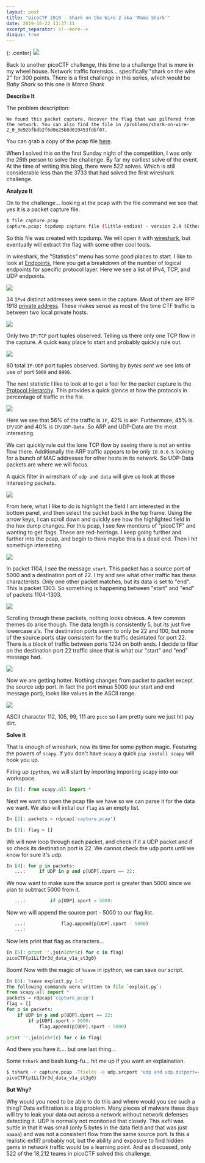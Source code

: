 ```yaml
---
layout: post
title: "picoCTF 2019 - Shark on the Wire 2 aka 'Mama Shark'"
date: 2019-10-22 13:37:11
excerpt_separator: <!--more-->
disqus: true
---
```


{: .center}
![](/assets/pics/mama_shark.jpg)

Back to another picoCTF challenge, this time to a challenge that is more in my wheel house. Network traffic forensics... specifically "shark on the wire 2" for 300 points. There is a first challenge in this series, which would be _Baby Shark_ so this one is _Mama Shark_

<!--more-->

**Describe It**

The problem description:

```
We found this packet capture. Recover the flag that was pilfered from the network. You can also find the file in /problems/shark-on-wire-2_0_3e92bfbdb2f6d0e25b8d019453fdbf07.
```

You can grab a copy of the pcap file [here](/assets/ctffiles/pico2019/shark2/capture.pcap).

When I solved this on the first Sunday night of the competition, I was only the 26th person to solve the challenge. By far my earliest solve of the event. At the time of writing this blog, there were 522 solves. Which is still considerable less than the 3733 that had solved the first wireshark challenge.

**Analyze It**

On to the challenge... looking at the pcap with the file command we see that yes it is a packet capture file.

```bash
$ file capture.pcap
capture.pcap: tcpdump capture file (little-endian) - version 2.4 (Ethernet, capture length 262144)
```

So this file was created with tcpdump. We will open it with [wireshark](https://www.wireshark.org/download.html), but eventually will extract the flag with some other cool tools.

In wireshark, the "Statistics" menu has some good places to start. I like to look at [Endpoints.](https://www.wireshark.org/docs/wsug_html_chunked/ChStatEndpoints.html) Here you get a breakdown of the number of logical endpoints for specific protocol layer. Here we see a list of IPv4, TCP, and UDP endpoints.

![](/assets/ctffiles/pico2019/shark2/shark-2-ipv4-endpoints.png	
)

34 `IPv4` distinct addresses were seen in the capture. Most of them are RFP 1918 [private address](https://en.wikipedia.org/wiki/Private_network). These makes sense as most of the time CTF traffic is between two local private hosts.

![](/assets/ctffiles/pico2019/shark2/shark-2-tcp-endpoints.png
)

Only two `IP:TCP` port tuples observed. Telling us there only one TCP flow in the capture. A quick easy place to start and probably quickly rule out.

![](/assets/ctffiles/pico2019/shark2/shark-2-udp-endpoints.png
)

80 total `IP:UDP` port tuples observed. Sorting by _bytes sent_ we see lots of use of port `5000` and `8990`.

The next statistic I like to look at to get a feel for the packet capture is the [Protocol Hierarchy](https://www.wireshark.org/docs/wsug_html_chunked/ChStatHierarchy.html). This provides a quick glance at how the protocols in percentage of traffic in the file. 

![](/assets/ctffiles/pico2019/shark2/shark-2-proto-hier.png)

Here we see that 56% of the traffic is `IP`, 42% is `ARP`. Furthermore, 45% is `IP/UDP` and 40% is `IP/UDP-Data`. So ARP and UDP-Data are the most interesting.

We can quickly rule out the lone TCP flow by seeing there is not an entire flow there. Additionally the ARP traffic appears to be only `10.0.0.5` looking for a bunch of MAC addresses for other hosts in its network. So UDP-Data packets are where we will focus.

A quick filter in wireshark of `udp and data` will give us look at those interesting packets. 

![](/assets/ctffiles/pico2019/shark2/shark-2-filter-udp-data.png)

From here, what I like to do is highlight the field I am interested in the bottom panel, and then select the packet back in the top frame. Using the arrow keys, I can scroll down and quickly see how the highlighted field in the hex dump changes. For this pcap, I see few mentions of "picoCTF" and wanting to get flags. These are red-herrings. I keep going further and further into the pcap, and begin to think maybe this is a dead end. Then I hit somethign interesting.

![](/assets/ctffiles/pico2019/shark2/shark-2-start-1104.png)

In packet 1104, I see the message `start`. This packet has a source port of 5000 and a destination port of 22. I try and see what other traffic has these characterists. Only one other packet matches, but its data is set to "end". This is packet 1303. So something is happening between "start" and "end" of packets 1104-1303.

![](/assets/ctffiles/pico2019/shark2/shark-2-ports-5000-22.png)

Scrolling through these packets, nothing looks obvious. A few common themes do arise though. The data length is consistently 5, but its just five lowercase `a`'s. The destination ports seem to only be 22 and 100, but none of the source ports stay consistent for the traffic desintated for port 22. There is a block of traffic between ports 1234 on both ends. I decide to filter on the destination port 22 traffic since that is what our "start" and "end" message had.

![](/assets/ctffiles/pico2019/shark2/shark-2-dstport-22.png)

Now we are getting hotter. Nothing changes from packet to packet except the source udp port. In fact the port minus 5000 (our start and end message port), looks like values in the ASCII range.

![](/assets/ctffiles/pico2019/shark2/shark-2-srcport-5000.png)

ASCII character 112, 105, 99, 111 are `pico` so I am pretty sure we just hit pay dirt.

**Solve It**

That is enough of wireshark, now its time for some python magic. Featuring the powers of `scapy`. If you don't have `scapy` a quick `pip install scapy` will hook you up.

Firing up `ipython`, we will start by importing importing scapy into our workspace.

```python
In [1]: from scapy.all import *
```

Next we want to open the pcap file we have so we can parse it for the data we want. We also will initial our `flag` as an empty list.

```python
In [2]: packets = rdpcap('capture.pcap')

In [3]: flag = []
```

We will now loop through each packet, and check if it a UDP packet and if so check its destination port is 22. We cannot check the udp ports until we know for sure it's udp.

```python
In [4]: for p in packets:
   ...:     if UDP in p and p[UDP].dport == 22:
```

We now want to make sure the source port is greater than 5000 since we plan to subtract 5000 from it.

```python
   ...:         if p[UDP].sport > 5000:
```

Now we will append the source port - 5000 to our flag list.

```python
   ...:             flag.append(p[UDP].sport - 5000)
   ...:
```

Now lets print that flag as characters...

```python
In [5]: print ''.join(chr(c) for c in flag)
picoCTF{p1LLf3r3d_data_v1a_st3g0}
```

Boom! Now with the magic of `%save` in ipython, we can save our script.

```python
In [6]: %save exploit.py 1-5
The following commands were written to file `exploit.py`:
from scapy.all import *
packets = rdpcap('capture.pcap')
flag = []
for p in packets:
    if UDP in p and p[UDP].dport == 22:
        if p[UDP].sport > 5000:
            flag.append(p[UDP].sport - 5000)

print ''.join(chr(c) for c in flag)
```

And there you have it.... but one last thing...

Some `tshark` and bash kung-fu... hit me up if you want an explaination.

```bash
$ tshark -r capture.pcap -Tfields -e udp.srcport "udp and udp.dstport==22" | grep -v 5000 | awk {'printf "%c", (int($0)-5000)'};echo
picoCTF{p1LLf3r3d_data_v1a_st3g0}
```

**But Why?**

Why would you need to be able to do this and where would you see such a thing? Data exfiltration is a big problem. Many pieces of malware these days will try to leak your data out across a network without network defenses detecting it. UDP is normally not monitoried that closely. This exfil was suttle in that it was small (only 5 bytes in the data field and that was just `aaaaa`) and was not a consistent flow from the same source port. Is this a realistic exfil? probably not, but the ability and exposure to find hidden gems in network traffic would be a learning point. And as discussed, only 522 of the 18,212 teams in picoCTF solved this challenge.


